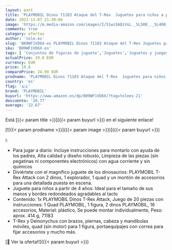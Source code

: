 ```yaml
---
layout: post
title: 'PLAYMOBIL Dinos 71183 Ataque del T-Rex  Juguetes para niños a partir de 4 años'
date: 2022-11-07 21:39:04
image: 'https://m.media-amazon.com/images/I/51wzSAQiVsL._SL500_._SL400_.jpg'
comments: true
category: ofertas
author: 'tole.es'
slug: 'B09WF1VD6X-es PLAYMOBIL Dinos 71183 Ataque del T-Rex Juguetes para niños...'
sku: 'B09WF1VD6X-es'
tags: [ 'Conjuntos de figuras de juguete','Juguetes','Juguetes y juegos','Muñecos y figuras','playmobil','🇪🇸', ]
actualPrice: 19.8 EUR
currency: EUR
price: 19.8
comparePrice: 24.99 EUR
prodname: 'PLAYMOBIL Dinos 71183 Ataque del T-Rex  Juguetes para niños a partir de 4 años'
country: 'es'
flag: '🇪🇸'
brand: 'PLAYMOBIL'
buyurl: 'https://www.amazon.es/dp/B09WF1VD6X/?tag=tolees-21'
descuento: '20.77'
average: '22.67'
---
```


Está [{{< param title >}}]({{< param buyurl >}}) en el siguiente enlace!

[![{{< param prodname >}}]({{< param image >}})]({{< param buyurl >}})

ℹ️:

- Para jugar a diario: Incluye instrucciones para montarlo con ayuda de los padres, Alta calidad y diseño robusto, Limpieza de las piezas (sin pegatinas ni componentes electrónicos) con agua corriente y sin químicos
- Diviértete con el magnífico juguete de los dinosaurios: PLAYMOBIL T-Rex Attack con 2 dinos, 1 explorador, 1 quad y un montón de accesorios para una detallada puesta en escena.
- Juguete para niños a partir de 4 años: Ideal para el tamaño de sus manos y bordes redondeados agradables al tacto
- Contenido: 1x PLAYMOBIL Dinos T-Rex Attack, Juego de 20 piezas con instrucciones: 1 Quad PLAYMOBIL, 1 figura, 2 dinos PLAYMOBIL, 16 accesorios, Material: plástico, Se puede montar individualmente, Peso: aprox. 414 g, 71183
- T-Rex y Deinonychus con brazos, piernas, cabeza y mandíbulas móviles, quad (sin motor) para 1 figura, portaequipajes con correa para fijar accesorios y mucho más.

[🛒 Ver la oferta!!]({{< param buyurl >}})
